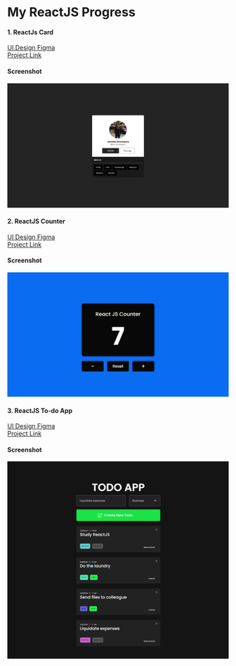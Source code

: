 # My ReactJS Progress

#### 1. ReactJs Card <br/> 
[UI Design Figma](https://www.figma.com/file/nlOywJOKwlVLUSQuyP3wvN/Login-%2F-CRUD---PHP?type=design&node-id=0-1&mode=design&t=khX1MiYc7J0Llzdo-0)<br/> 
[Project Link](react-projects/react-card) <br/> 

#### Screenshot
![Screenshot](https://github.com/encinares16/reactjs/blob/main/react-projects/react-card/src/assets/images/screenshot.png)

#### 2. ReactJS Counter <br/> 
[UI Design Figma](https://www.figma.com/file/FrS8I6nGSoJ014W9VTShUN/React---Card?type=design&node-id=0-1&mode=design)<br/> 
[Project Link](react-projects/react-counter) <br/> 

#### Screenshot
![Screenshot](react-projects/react-counter/src/assets/images/screenshot.png)

#### 3. ReactJS To-do App <br/> 
[UI Design Figma](https://www.figma.com/file/FrS8I6nGSoJ014W9VTShUN/React---Card?type=design&node-id=0-1&mode=design)<br/> 
[Project Link](react-projects/react-todoapp) <br/> 

#### Screenshot
![Screenshot](react-projects/react-todoapp/src/assets/images/screenshot.png)
